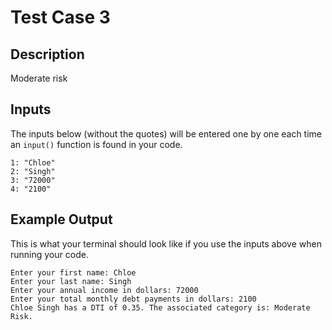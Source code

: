 # Test Case 3

## Description
Moderate risk

## Inputs
The inputs below (without the quotes) will be entered one by one each time an `input()` function is found in your code.
```
1: "Chloe"
2: "Singh"
3: "72000"
4: "2100"
```

## Example Output
This is what your terminal should look like if you use the inputs above when running your code.
```
Enter your first name: Chloe
Enter your last name: Singh
Enter your annual income in dollars: 72000
Enter your total monthly debt payments in dollars: 2100
Chloe Singh has a DTI of 0.35. The associated category is: Moderate Risk.
```
